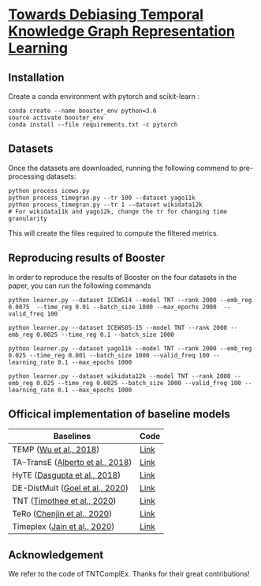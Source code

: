 # [Towards Debiasing Temporal Knowledge Graph Representation Learning]()


## Installation
Create a conda environment with pytorch and scikit-learn :
```
conda create --name booster_env python=3.6
source activate booster_env
conda install --file requirements.txt -c pytorch
```

## Datasets


Once the datasets are downloaded, running the following commend to pre-processing datasets:
```
python process_icews.py
python process_timegran.py --tr 100 --dataset yago11k
python process_timegran.py --tr 1 --dataset wikidata12k
# For wikidata11k and yago12k, change the tr for changing time granularity
```

This will create the files required to compute the filtered metrics.

## Reproducing results of Booster

In order to reproduce the results of Booster on the four datasets in the paper, you can run the following commands

```
python learner.py --dataset ICEWS14 --model TNT --rank 2000 --emb_reg 0.0075  --time_reg 0.01 --batch_size 1000 --max_epochs 2000  -- valid_freq 100

python learner.py --dataset ICEWS05-15 --model TNT --rank 2000 --emb_reg 0.0025 --time_reg 0.1 --batch_size 1000

python learner.py --dataset yago11k --model TNT --rank 2000 --emb_reg 0.025 --time_reg 0.001 --batch_size 1000 --valid_freq 100 --learning_rate 0.1 --max_epochs 1000

python learner.py --dataset wikidata12k --model TNT --rank 2000 --emb_reg 0.025 --time_reg 0.0025 --batch_size 1000 --valid_freq 100 --learning_rate 0.1 --max_epochs 1000
```

## Officical implementation of baseline models
| Baselines   | Code                                                                      |
|-------------|---------------------------------------------------------------------------|
| TEMP ([Wu et al., 2018](https://arxiv.org/pdf/2010.03526.pdf))    | [Link](https://github.com/JiapengWu/TeMP) |
| TA-TransE ([Alberto et al., 2018](https://www.aclweb.org/anthology/D18-1516.pdf))      | [Link](https://github.com/INK-USC/RE-Net/tree/master/baselines)     |
| HyTE ([Dasgupta et al., 2018](http://talukdar.net/papers/emnlp2018_HyTE.pdf))        | [Link](https://github.com/malllabiisc/HyTE)                               |
| DE-DistMult ([Goel et al., 2020](https://arxiv.org/pdf/1907.03143.pdf))        | [Link](https://github.com/BorealisAI/de-simple)                               |
| TNT ([Timothee et al., 2020](https://openreview.net/pdf?id=rke2P1BFwS))        | [Link](https://github.com/facebookresearch/tkbc)                               |
| TeRo ([Chenjin et al., 2020](https://arxiv.org/pdf/2010.01029.pdf))        | [Link](https://github.com/soledad921/ATISE)                               |
| Timeplex ([Jain et al., 2020](https://aclanthology.org/2020.emnlp-main.305/))        | [Link](https://github.com/dair-iitd/tkbi)                               |


## Acknowledgement
We refer to the code of TNTComplEx. Thanks for their great contributions!
